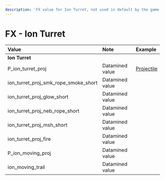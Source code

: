 ```yaml
---
description: 'FX value for Ion Turret, not used in default by the game'
---
```


# FX - Ion Turret



| Value | Note | Example |
| :--- | :--- | :--- |
| **Ion Turret** |  |  |
| P\_ion\_turret\_proj | Datamined value | [Projectile](https://gfycat.com/shinydeadkingfisher) |
| ion\_turret\_proj\_smk\_rope\_smoke\_short | Datamined value |  |
| ion\_turret\_proj\_glow\_short | Datamined value |  |
| ion\_turret\_proj\_neb\_rope\_short | Datamined value |  |
| ion\_turret\_proj\_msh\_short | Datamined value |  |
| ion\_turret\_proj\_fire | Datamined value |  |
| P\_ion\_moving\_proj | Datamined value |  |
| ion\_moving\_trail | Datamined value |  |

